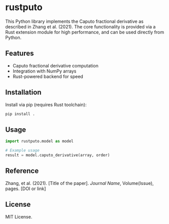 # rustputo

This Python library implements the Caputo fractional derivative as described in Zhang et al. (2021). The core functionality is provided via a Rust extension module for high performance, and can be used directly from Python.

## Features

- Caputo fractional derivative computation
- Integration with NumPy arrays
- Rust-powered backend for speed

## Installation

Install via pip (requires Rust toolchain):

```sh
pip install .
```

## Usage

```python
import rustputo.model as model

# Example usage
result = model.caputo_derivative(array, order)
```

## Reference

Zhang, et al. (2021). [Title of the paper]. *Journal Name*, Volume(Issue), pages. [DOI or link]

## License

MIT License.